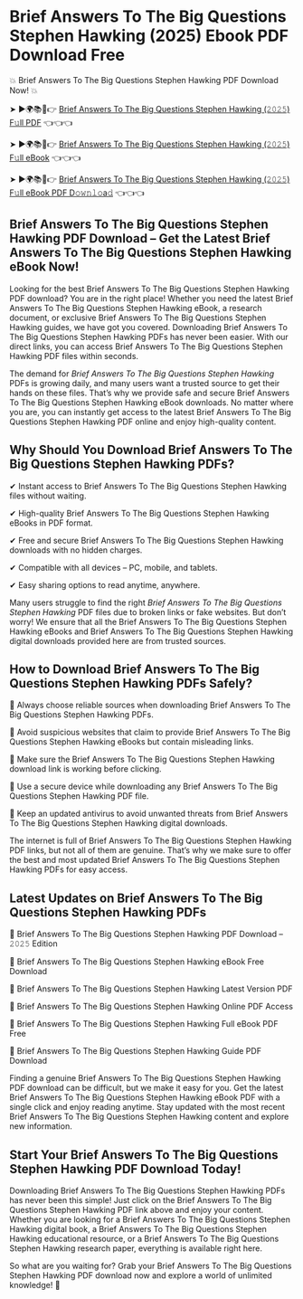 # Brief Answers To The Big Questions Stephen Hawking (2025) Ebook PDF Download Free

💥 Brief Answers To The Big Questions Stephen Hawking PDF Download Now! 💥

➤ ►🌍📚📱👉 [Brief Answers To The Big Questions Stephen Hawking (𝟸𝟶𝟸𝟻) F𝚞ll PDF](https://getpdf.xyz/brief-answers-to-the-big-questions-stephen-hawking) 👈👈👈


➤ ►🌍📚📱👉 [Brief Answers To The Big Questions Stephen Hawking (𝟸𝟶𝟸𝟻) F𝚞ll eBook](https://getpdf.xyz/brief-answers-to-the-big-questions-stephen-hawking) 👈👈👈


➤ ►🌍📚📱👉 [Brief Answers To The Big Questions Stephen Hawking (𝟸𝟶𝟸𝟻) F𝚞ll eBook PDF D𝚘𝚠𝚗𝚕𝚘a𝚍](https://getpdf.xyz/brief-answers-to-the-big-questions-stephen-hawking) 👈👈👈


## Brief Answers To The Big Questions Stephen Hawking PDF Download – Get the Latest Brief Answers To The Big Questions Stephen Hawking eBook Now!

Looking for the best Brief Answers To The Big Questions Stephen Hawking PDF download? You are in the right place! Whether you need the latest Brief Answers To The Big Questions Stephen Hawking eBook, a research document, or exclusive Brief Answers To The Big Questions Stephen Hawking guides, we have got you covered. Downloading Brief Answers To The Big Questions Stephen Hawking PDFs has never been easier. With our direct links, you can access Brief Answers To The Big Questions Stephen Hawking PDF files within seconds.

The demand for *Brief Answers To The Big Questions Stephen Hawking* PDFs is growing daily, and many users want a trusted source to get their hands on these files. That’s why we provide safe and secure Brief Answers To The Big Questions Stephen Hawking eBook downloads. No matter where you are, you can instantly get access to the latest Brief Answers To The Big Questions Stephen Hawking PDF online and enjoy high-quality content.

## Why Should You Download Brief Answers To The Big Questions Stephen Hawking PDFs?

✔ Instant access to Brief Answers To The Big Questions Stephen Hawking files without waiting.

✔ High-quality Brief Answers To The Big Questions Stephen Hawking eBooks in PDF format.

✔ Free and secure Brief Answers To The Big Questions Stephen Hawking downloads with no hidden charges.

✔ Compatible with all devices – PC, mobile, and tablets.

✔ Easy sharing options to read anytime, anywhere.

Many users struggle to find the right *Brief Answers To The Big Questions Stephen Hawking* PDF files due to broken links or fake websites. But don’t worry! We ensure that all the Brief Answers To The Big Questions Stephen Hawking eBooks and Brief Answers To The Big Questions Stephen Hawking digital downloads provided here are from trusted sources.

## How to Download Brief Answers To The Big Questions Stephen Hawking PDFs Safely?

📌 Always choose reliable sources when downloading Brief Answers To The Big Questions Stephen Hawking PDFs.

📌 Avoid suspicious websites that claim to provide Brief Answers To The Big Questions Stephen Hawking eBooks but contain misleading links.

📌 Make sure the Brief Answers To The Big Questions Stephen Hawking download link is working before clicking.

📌 Use a secure device while downloading any Brief Answers To The Big Questions Stephen Hawking PDF file.

📌 Keep an updated antivirus to avoid unwanted threats from Brief Answers To The Big Questions Stephen Hawking digital downloads.

The internet is full of Brief Answers To The Big Questions Stephen Hawking PDF links, but not all of them are genuine. That’s why we make sure to offer the best and most updated Brief Answers To The Big Questions Stephen Hawking PDFs for easy access.

## Latest Updates on Brief Answers To The Big Questions Stephen Hawking PDFs

🔹 Brief Answers To The Big Questions Stephen Hawking PDF Download – 𝟸𝟶𝟸𝟻 Edition

🔹 Brief Answers To The Big Questions Stephen Hawking eBook Free Download

🔹 Brief Answers To The Big Questions Stephen Hawking Latest Version PDF

🔹 Brief Answers To The Big Questions Stephen Hawking Online PDF Access

🔹 Brief Answers To The Big Questions Stephen Hawking Full eBook PDF Free

🔹 Brief Answers To The Big Questions Stephen Hawking Guide PDF Download

Finding a genuine Brief Answers To The Big Questions Stephen Hawking PDF download can be difficult, but we make it easy for you. Get the latest Brief Answers To The Big Questions Stephen Hawking eBook PDF with a single click and enjoy reading anytime. Stay updated with the most recent Brief Answers To The Big Questions Stephen Hawking content and explore new information.

## Start Your Brief Answers To The Big Questions Stephen Hawking PDF Download Today!

Downloading Brief Answers To The Big Questions Stephen Hawking PDFs has never been this simple! Just click on the Brief Answers To The Big Questions Stephen Hawking PDF link above and enjoy your content. Whether you are looking for a Brief Answers To The Big Questions Stephen Hawking digital book, a Brief Answers To The Big Questions Stephen Hawking educational resource, or a Brief Answers To The Big Questions Stephen Hawking research paper, everything is available right here.

So what are you waiting for? Grab your Brief Answers To The Big Questions Stephen Hawking PDF download now and explore a world of unlimited knowledge! 🚀